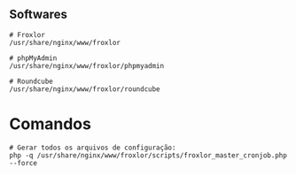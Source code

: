 ## Softwares

    # Froxlor
    /usr/share/nginx/www/froxlor

    # phpMyAdmin
    /usr/share/nginx/www/froxlor/phpmyadmin

    # Roundcube
    /usr/share/nginx/www/froxlor/roundcube

# Comandos

    # Gerar todos os arquivos de configuração:
    php -q /usr/share/nginx/www/froxlor/scripts/froxlor_master_cronjob.php --force
